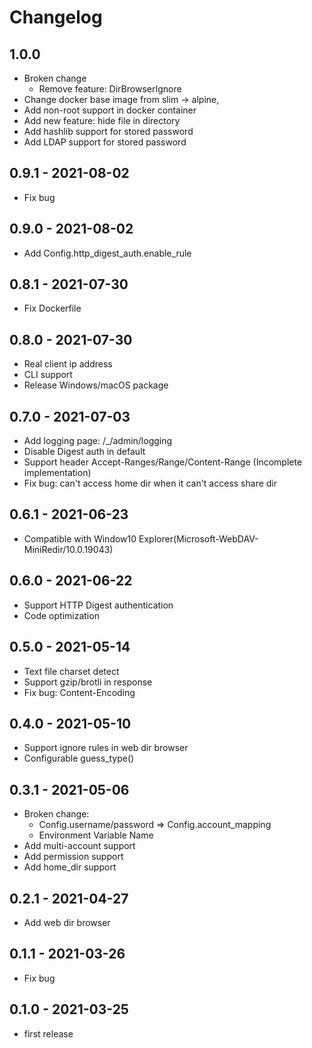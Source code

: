 # Changelog

## 1.0.0
- Broken change
  - Remove feature: DirBrowserIgnore
- Change docker base image from slim -> alpine, 
- Add non-root support in docker container
- Add new feature: hide file in directory
- Add hashlib support for stored password
- Add LDAP support for stored password 

## 0.9.1 - 2021-08-02
- Fix bug

## 0.9.0 - 2021-08-02
- Add Config.http_digest_auth.enable_rule

## 0.8.1 - 2021-07-30
- Fix Dockerfile

## 0.8.0 - 2021-07-30
- Real client ip address
- CLI support
- Release Windows/macOS package

## 0.7.0 - 2021-07-03
- Add logging page: /_/admin/logging
- Disable Digest auth in default
- Support header Accept-Ranges/Range/Content-Range (Incomplete implementation)
- Fix bug: can't access home dir when it can't access share dir

## 0.6.1 - 2021-06-23
- Compatible with Window10 Explorer(Microsoft-WebDAV-MiniRedir/10.0.19043)

## 0.6.0 - 2021-06-22
- Support HTTP Digest authentication
- Code optimization

## 0.5.0 - 2021-05-14
- Text file charset detect
- Support gzip/brotli in response
- Fix bug: Content-Encoding

## 0.4.0 - 2021-05-10
- Support ignore rules in web dir browser
- Configurable guess_type()

## 0.3.1 - 2021-05-06
- Broken change:
  - Config.username/password => Config.account_mapping
  - Environment Variable Name
- Add multi-account support
- Add permission support
- Add home_dir support

## 0.2.1 - 2021-04-27
- Add web dir browser

## 0.1.1 - 2021-03-26
- Fix bug

## 0.1.0 - 2021-03-25
- first release
